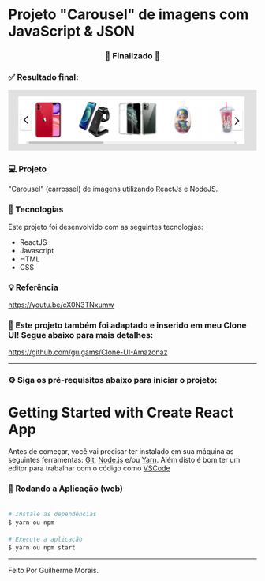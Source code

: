 # Projeto "Carousel" de imagens com JavaScript & JSON

<h3 align="center"> 
🚧  Finalizado  🚧
</h3>

### ✅ Resultado final:
<img src="https://github.com/guigams/Carrosel-de-imagens/blob/main/img/CAROUSEL.PNG"/>

### 💻 Projeto

"Carousel" (carrossel) de imagens utilizando ReactJs e NodeJS. 


### 🚀 Tecnologias

Este projeto foi desenvolvido com as seguintes tecnologias:

- ReactJS
- Javascript
- HTML
- CSS

### 💡 Referência
https://youtu.be/cX0N3TNxumw

### 💬 Este projeto também foi adaptado e inserido em meu Clone UI! Segue abaixo para mais detalhes:
https://github.com/guigams/Clone-UI-Amazonaz

<hr/>

### ⚙ Siga os pré-requisitos abaixo para iniciar o projeto:


# Getting Started with Create React App

Antes de começar, você vai precisar ter instalado em sua máquina as seguintes ferramentas:
[Git](https://git-scm.com), [Node.js](https://nodejs.org/en/) e/ou [Yarn](https://yarnpkg.com/). 
Além disto é bom ter um editor para trabalhar com o código como [VSCode](https://code.visualstudio.com/)

### 📗 Rodando a Aplicação (web)

```bash

# Instale as dependências
$ yarn ou npm

# Execute a aplicação
$ yarn ou npm start

```

<hr/>
Feito Por Guilherme Morais.
